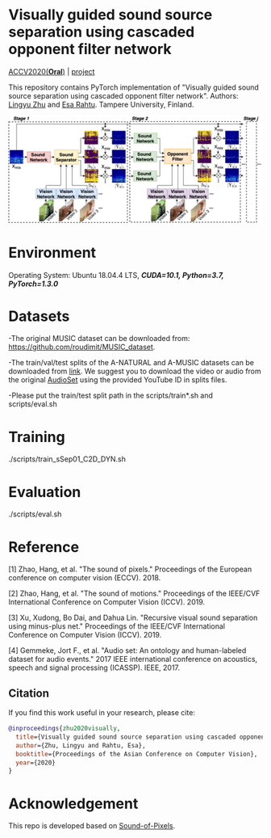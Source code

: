 # Visually guided sound source separation using cascaded opponent filter network

[ACCV2020(**Oral**)](https://openaccess.thecvf.com/content/ACCV2020/papers/Zhu_Visually_Guided_Sound_Source_Separation_using_Cascaded_Opponent_Filter_Network_ACCV_2020_paper.pdf) | [project](https://ly-zhu.github.io/cof-net)


This repository contains PyTorch implementation of "Visually guided sound source separation using cascaded opponent filter network". Authors: [Lingyu Zhu](https://ly-zhu.github.io) and [Esa Rahtu](http://esa.rahtu.fi). Tampere University, Finland.

<img src="figures/cof.png" width="800"/>


# Environment

Operating System: Ubuntu 18.04.4 LTS, ***CUDA=10.1, Python=3.7, PyTorch=1.3.0***


# Datasets

-The original MUSIC dataset can be downloaded from: https://github.com/roudimit/MUSIC_dataset.

-The train/val/test splits of the A-NATURAL and A-MUSIC datasets can be downloaded from [link](https://drive.google.com/drive/folders/1rjLstu2YwhxDIul0w3tFmXbtVIuD8PX4?usp=sharing). We suggest you to download the video or audio from the original [AudioSet](https://research.google.com/audioset/index.html) using the provided YouTube ID in splits files. 

-Please put the train/test split path in the scripts/train*.sh and scripts/eval.sh


# Training

./scripts/train_sSep01_C2D_DYN.sh


# Evaluation

./scripts/eval.sh


# Reference

[1] Zhao, Hang, et al. "The sound of pixels." Proceedings of the European conference on computer vision (ECCV). 2018.

[2] Zhao, Hang, et al. "The sound of motions." Proceedings of the IEEE/CVF International Conference on Computer Vision (ICCV). 2019.

[3] Xu, Xudong, Bo Dai, and Dahua Lin. "Recursive visual sound separation using minus-plus net." Proceedings of the IEEE/CVF International Conference on Computer Vision (ICCV). 2019.

[4] Gemmeke, Jort F., et al. "Audio set: An ontology and human-labeled dataset for audio events." 2017 IEEE international conference on acoustics, speech and signal processing (ICASSP). IEEE, 2017.

## Citation

If you find this work useful in your research, please cite:


```bibtex   
@inproceedings{zhu2020visually,
  title={Visually guided sound source separation using cascaded opponent filter network},
  author={Zhu, Lingyu and Rahtu, Esa},
  booktitle={Proceedings of the Asian Conference on Computer Vision},
  year={2020}
}
```

# Acknowledgement
This repo is developed based on [Sound-of-Pixels](https://github.com/hangzhaomit/Sound-of-Pixels).
